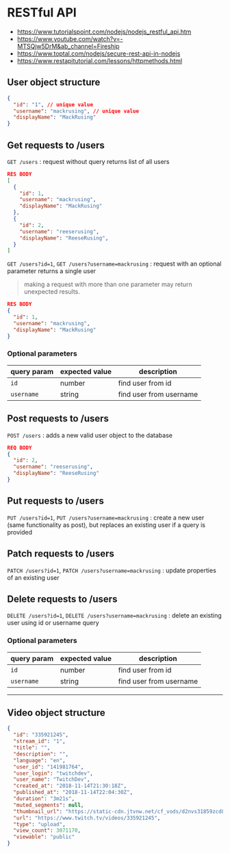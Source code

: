 # RESTful API

- <https://www.tutorialspoint.com/nodejs/nodejs_restful_api.htm>
- <https://www.youtube.com/watch?v=-MTSQjw5DrM&ab_channel=Fireship>
- <https://www.toptal.com/nodejs/secure-rest-api-in-nodejs>
- <https://www.restapitutorial.com/lessons/httpmethods.html>

## User object structure

```json
{
  "id": "1", // unique value
  "username": "mackrusing", // unique value
  "displayName": "MackRusing"
}
```

## Get requests to /users

`GET /users`
: request without query returns list of all users

```json
RES BODY
[
  {
    "id": 1,
    "username": "mackrusing",
    "displayName": "MackRusing"
  },
  {
    "id": 2,
    "username": "reeserusing",
    "displayName": "ReeseRusing",
  }
]
```

`GET /users?id=1`, `GET /users?username=mackrusing`
: request with an optional parameter returns a single user

> making a request with more than one parameter may return unexpected results.

```json
RES BODY
{
  "id": 1,
  "username": "mackrusing",
  "displayName": "MackRusing"
}
```

### Optional parameters

| query param | expected value | description             |
| ----------- | -------------- | ----------------------- |
| `id`        | number         | find user from id       |
| `username`  | string         | find user from username |

## Post requests to /users

`POST /users`
: adds a new valid user object to the database

```json
REQ BODY
{
  "id": 2,
  "username": "reeserusing",
  "displayName": "ReeseRusing"
}
```

## Put requests to /users

`PUT /users?id=1`, `PUT /users?username=mackrusing`
: create a new user (same functionality as post), but replaces an existing user if a query is provided

## Patch requests to /users

`PATCH /users?id=1`, `PATCH /users?username=mackrusing`
: update properties of an existing user

## Delete requests to /users

`DELETE /users?id=1`, `DELETE /users?username=mackrusing`
: delete an existing user using id or username query

### Optional parameters

| query param | expected value | description             |
| ----------- | -------------- | ----------------------- |
| `id`        | number         | find user from id       |
| `username`  | string         | find user from username |

---

## Video object structure

```json
{
  "id": "335921245",
  "stream_id": "1",
  "title": "",
  "description": "",
  "language": "en",
  "user_id": "141981764",
  "user_login": "twitchdev",
  "user_name": "TwitchDev",
  "created_at": "2018-11-14T21:30:18Z",
  "published_at": "2018-11-14T22:04:30Z",
  "duration": "3m21s",
  "muted_segments": null,
  "thumbnail_url": "https://static-cdn.jtvnw.net/cf_vods/d2nvs31859zcd8/twitchdev/335921245/ce0f3a7f-57a3-4152-bc06-0c6610189fb3/thumb/index-0000000000-%{width}x%{height}.jpg",
  "url": "https://www.twitch.tv/videos/335921245",
  "type": "upload",
  "view_count": 3071170,
  "viewable": "public"
}
```
